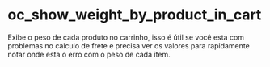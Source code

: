 # oc_show_weight_by_product_in_cart
 Exibe o peso de cada produto no carrinho, isso é útil se você esta com problemas no calculo de frete e precisa ver os valores para rapidamente notar onde esta o erro com o peso de cada item.

